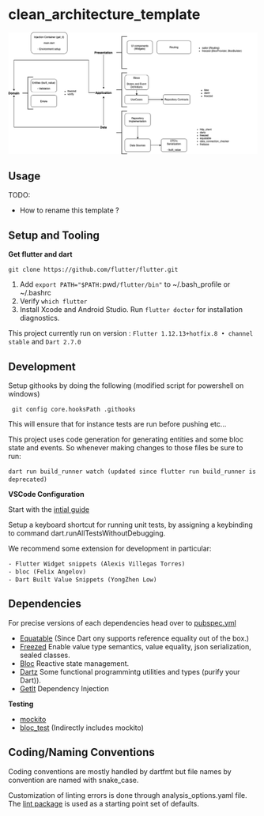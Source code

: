 # clean_architecture_template

<p align="center">
<img src="https://raw.githubusercontent.com/EagleDev-io/flutter_clean_architecture/master/flutter_architecture.png">
</p>

## Usage 
TODO: 
 - How to rename this template ? 

## Setup and Tooling

**Get flutter and dart**

```
git clone https://github.com/flutter/flutter.git
```

1. Add `export PATH="$PATH:`pwd`/flutter/bin"` to ~/.bash_profile or ~/.bashrc
2. Verify `which flutter`
3. Install Xcode and Android Studio. Run `flutter doctor` for installation diagnostics.

This project currently run on version : `Flutter 1.12.13+hotfix.8 • channel stable` and `Dart 2.7.0`


## Development

Setup githooks by doing the following (modified script for powershell on windows)

```
 git config core.hooksPath .githooks
```

This will ensure that for instance tests are run before pushing etc...

This project uses code generation for generating entities and some bloc state and events.  So whenever
making changes to those files be sure to run:

```
dart run build_runner watch (updated since flutter run build_runner is deprecated)
```

**VSCode Configuration**

Start with the [intial guide](https://flutter.dev/docs/development/tools/vs-code)

Setup a keyboard shortcut for running unit tests, by assigning a keybinding to command dart.runAllTestsWithoutDebugging.

We recommend some extension for development in particular: 

    - Flutter Widget snippets (Alexis Villegas Torres)
    - bloc (Felix Angelov)
    - Dart Built Value Snippets (YongZhen Low)


## Dependencies

For precise versions of each dependencies head over to [pubspec.yml](pubspec.yaml)

- [Equatable]() (Since Dart ony supports reference equality out of the box.)
- [Freezed]() Enable value type semantics, value equality, json serialization, sealed classes.
- [Bloc]() Reactive state management.
- [Dartz](https://pub.dev/packages/dartz) Some functional programmintg utilities and types (purify your Dart)).
- [GetIt](https://pub.dev/packages/get_it) Dependency Injection

**Testing**

- [mockito](https://pub.dev/packages/mockito)
- [bloc_test](https://pub.dev/packages/bloc_test) (Indirectly includes mockito)

## Coding/Naming Conventions

Coding conventions are mostly handled by dartfmt but file names by convention are named with snake_case.

Customization of linting errors is done through analysis_options.yaml file.
The [lint package](https://pub.dev/packages/lint#-readme-tab-) is used as a starting point set of defaults.

